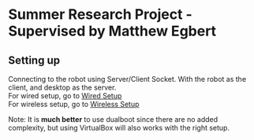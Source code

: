 # Summer Research Project - Supervised by Matthew Egbert

## Setting up
Connecting to the robot using Server/Client Socket. With the robot as the client, and desktop as the server.\
For wired setup, go to [Wired Setup](http://www.ev3dev.org/docs/tutorials/connecting-to-the-internet-via-usb/)\
For wireless setup, go to [Wireless Setup](WirelessSetup.md)

Note: It is **much better** to use dualboot since there are no added complexity, but using VirtualBox will also works with the right setup.
